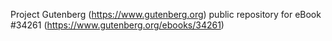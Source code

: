 Project Gutenberg (https://www.gutenberg.org) public repository for eBook #34261 (https://www.gutenberg.org/ebooks/34261)
